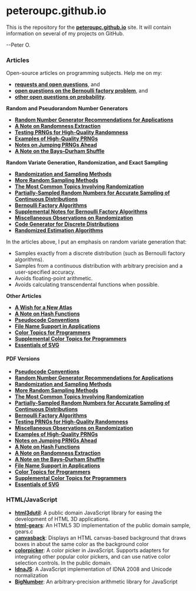 peteroupc.github.io
====

This is the repository for the [**peteroupc.github.io**](https://peteroupc.github.io/) site.  It will contain information
on several of my projects on GitHub.

--Peter O.

<a id=Articles></a>
### Articles

Open-source articles on programming subjects.  Help me on my:

- [**requests and open questions**](https://peteroupc.github.io/requests.html), and
- [**open questions on the Bernoulli factory problem**](https://peteroupc.github.io/bernreq.html), and
- [**other open questions on probability**](https://peteroupc.github.io/requestsother.html).

**Random and Pseudorandom Number Generators**

* [**Random Number Generator Recommendations for Applications**](https://peteroupc.github.io/random.html)
* [**A Note on Randomness Extraction**](https://peteroupc.github.io/randextract.html)
* [**Testing PRNGs for High-Quality Randomness**](https://peteroupc.github.io/randomtest.html)
* [**Examples of High-Quality PRNGs**](https://peteroupc.github.io/hqprng.html)
* [**Notes on Jumping PRNGs Ahead**](https://peteroupc.github.io/jump.html)
* [**A Note on the Bays&ndash;Durham Shuffle**](https://peteroupc.github.io/bdshuffle.html)

**Random Variate Generation, Randomization, and Exact Sampling**

* [**Randomization and Sampling Methods**](https://peteroupc.github.io/randomfunc.html)
* [**More Random Sampling Methods**](https://peteroupc.github.io/randomnotes.html)
* [**The Most Common Topics Involving Randomization**](https://peteroupc.github.io/randomcommon.html)
* [**Partially-Sampled Random Numbers for Accurate Sampling of Continuous Distributions**](https://peteroupc.github.io/exporand.html)
* [**Bernoulli Factory Algorithms**](https://peteroupc.github.io/bernoulli.html)
* [**Supplemental Notes for Bernoulli Factory Algorithms**](https://peteroupc.github.io/bernsupp.html)
* [**Miscellaneous Observations on Randomization**](https://peteroupc.github.io/randmisc.html)
* [**Code Generator for Discrete Distributions**](https://peteroupc.github.io/autodist.html)
* [**Randomized Estimation Algorithms**](https://peteroupc.github.io/estimation.html)

In the articles above, I put an emphasis on random variate generation that:

- Samples exactly from a discrete distribution (such as Bernoulli factory algorithms).
- Samples from a continuous distribution with arbitrary precision and a user-specified accuracy.
- Avoids floating-point arithmetic.
- Avoids calculating transcendental functions when possible.

**Other Articles**

* [**A Wish for a New Atlas**](https://peteroupc.github.io/newatlas.html)
* [**A Note on Hash Functions**](https://peteroupc.github.io/hash.html)
* [**Pseudocode Conventions**](https://peteroupc.github.io/pseudocode.html)
* [**File Name Support in Applications**](https://peteroupc.github.io/filenames.html)
* [**Color Topics for Programmers**](https://peteroupc.github.io/colorgen.html)
* [**Supplemental Color Topics for Programmers**](https://peteroupc.github.io/suppcolor.html)
* [**Essentials of SVG**](https://peteroupc.github.io/svg.html)

<a id=PDF_Versions></a>
#### PDF Versions

* [**Pseudocode Conventions**](https://peteroupc.github.io/pseudocode.pdf)
* [**Random Number Generator Recommendations for Applications**](https://peteroupc.github.io/random.pdf)
* [**Randomization and Sampling Methods**](https://peteroupc.github.io/randomfunc.pdf)
* [**More Random Sampling Methods**](https://peteroupc.github.io/randomnotes.pdf)
* [**The Most Common Topics Involving Randomization**](https://peteroupc.github.io/randomcommon.pdf)
* [**Partially-Sampled Random Numbers for Accurate Sampling of Continuous Distributions**](https://peteroupc.github.io/exporand.pdf)
* [**Bernoulli Factory Algorithms**](https://peteroupc.github.io/bernoulli.pdf)
* [**Testing PRNGs for High-Quality Randomness**](https://peteroupc.github.io/randomtest.pdf)
* [**Miscellaneous Observations on Randomization**](https://peteroupc.github.io/randmisc.pdf)
* [**Examples of High-Quality PRNGs**](https://peteroupc.github.io/hqprng.pdf)
* [**Notes on Jumping PRNGs Ahead**](https://peteroupc.github.io/jump.pdf)
* [**A Note on Hash Functions**](https://peteroupc.github.io/hash.pdf)
* [**A Note on Randomness Extraction**](https://peteroupc.github.io/randextract.pdf)
* [**A Note on the Bays&ndash;Durham Shuffle**](https://peteroupc.github.io/bdshuffle.pdf)
* [**File Name Support in Applications**](https://peteroupc.github.io/filenames.pdf)
* [**Color Topics for Programmers**](https://peteroupc.github.io/colorgen.pdf)
* [**Supplemental Color Topics for Programmers**](https://peteroupc.github.io/suppcolor.pdf)
* [**Essentials of SVG**](https://peteroupc.github.io/svg.pdf)

<a id=HTML_JavaScript></a>
### HTML/JavaScript

* [**html3dutil**](https://peteroupc.github.io/html3dutil): A public domain JavaScript library for easing the development of HTML 3D applications.
* [**html-gears**](https://peteroupc.github.io/html-gears): An HTML5 3D implementation of the public domain sample, gears.c
* [**canvasback**](https://peteroupc.github.io/canvasback): Displays an HTML canvas-based background that draws boxes in about the same color as the background color
* [**colorpicker**](https://peteroupc.github.io/colorpicker): A color picker in JavaScript. Supports adapters for integrating other popular color pickers, and can use native color selection controls. In the public domain.
* [**IdnaJS**](https://peteroupc.github.io/IdnaJS): A JavaScript implementation of IDNA 2008 and Unicode normalization
* [**BigNumber**](https://peteroupc.github.io/BigNumber): An arbitrary-precision arithmetic library for JavaScript
